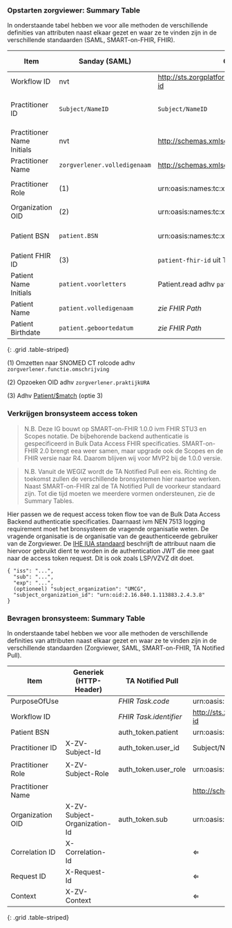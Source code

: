 ### Opstarten zorgviewer: Summary Table

In onderstaande tabel hebben we voor alle methoden de verschillende definities van attributen naast elkaar gezet en waar ze te vinden zijn in de verschillende standaarden (SAML, SMART-on-FHIR, FHIR).

| Item | Sanday (SAML) | Chipsoft Zorgplaform (SAML) | VIPLive (SAML) | Epic (SMART-on-FHIR) | Example | FHIR Path |
|--|--|--|--|--|--| --|
| Workflow ID | nvt | http://sts.zorgplatform.online/ws/claims/2017/07/workflow/workflow-id | nvt | nvt | `a84f5229-c804-4627-8b80-489ae3ed6a51` | nvt |
| Practitioner ID | `Subject/NameID` | `Subject/NameID` | `Subject/NameID` | Practitioner read adhv `token.practitioner` / *zie FHIR Path* | `177578` | Practitioner.identifier |
| Practitioner Name Initials | nvt | http://schemas.xmlsoap.org/ws/2005/05/identity/claims/name | `professional.initials` | *zie FHIR Path* | `L.` | Practitioner.name.given[extension=IN] |
| Practitioner Name | `zorgverlener.volledigenaam` | http://schemas.xmlsoap.org/ws/2005/05/identity/claims/name | `professional.family_name` | ^^ / *zie FHIR Path* | `Arts` | Practitioner.name.family |
| Practitioner Role | (1) | urn:oasis:names:tc:xacml:2.0:subject:role | urn:oasis:names:tc:xacml:2.0:subject:role | PractitionerRole read adhv `token.practitioner` | `code=62247001 display=huisarts system=SNOMED CT` | PractitionerRole.code[system=sct] n.b. via [ConceptMap-epic-rolcode](ConceptMap-epic-rolcode.html) |
| Organization OID | (2) | urn:oasis:names:tc:xspa:1.0:subject:organization-id | `organization-id` | *zie FHIR Path* | `2.16.840.1.113883.2.4.3.8` | Practitioner.meta[extension=source] |
| Patient BSN | `patient.BSN` | urn:oasis:names:tc:xacml:1.0:resource:resource-id | `client.bsn` | Patient read adhv token.patient / *zie FHIR Path* | `999911120` | Patient.identifier[system=bsn] |
| Patient FHIR ID | (3) | `patient-fhir-id` uit Task.reference read adhv `workflow-id` |  | `token.patient` | `9819C39260647B5DE61609CDF1FA1C` | Patient.id |
| Patient Name Initials | `patient.voorletters` | Patient.read adhv `patient-fhir-id` / *zie FHIR Path* | `client.initials` | *zie FHIR Path* | `J.` | Patient.name.given[extension=IN] |
| Patient Name | `patient.volledigenaam` | *zie FHIR Path* | `client.family_name` | *zie FHIR Path* | `Fictief` | Patient.name.family |
| Patient Birthdate | `patient.geboortedatum` | *zie FHIR Path* | `client.birthdate` | *zie FHIR Path* | `19700101` | Patient.birthDate |
{: .grid .table-striped}

(1) Omzetten naar SNOMED CT rolcode adhv `zorgverlener.functie.omschrijving`

(2) Opzoeken OID adhv `zorgverlener.praktijkURA`

(3) Adhv [Patient/$match](StructureDefinition-Patient.html#requests) (optie 3)

### Verkrijgen bronsysteem access token

<blockquote class="stu-note" markdown="1">
N.B. Deze IG bouwt op SMART-on-FHIR 1.0.0 ivm FHIR STU3 en Scopes notatie. De bijbehorende backend authenticatie is gespecificeerd in Bulk Data Access FHIR specificaties. SMART-on-FHIR 2.0 brengt eea weer samen, maar upgrade ook de Scopes en de FHIR versie naar R4. Daarom blijven wij voor MVP2 bij de 1.0.0 versie.
</blockquote>

<blockquote class="stu-note" markdown="1">
N.B. Vanuit de WEGIZ wordt de TA Notified Pull een eis. Richting de toekomst zullen de verschillende bronsystemen hier naartoe werken.
Naast SMART-on-FHIR zal de TA Notified Pull de voorkeur standaard zijn. Tot die tijd moeten we meerdere vormen ondersteunen, zie de Summary Tables. 
</blockquote>

Hier passen we de request access token flow toe van de Bulk Data Access Backend authenticatie specificaties.
Daarnaast ivm NEN 7513 logging requirement moet het bronsysteem de vragende organisatie weten. De vragende organisatie is de organisatie van de geauthenticeerde gebruiker van de Zorgviewer. De [IHE IUA standaard](https://profiles.ihe.net/ITI/IUA/) beschrijft de attribuut naam die hiervoor gebruikt dient te worden in de authentication JWT die mee gaat naar de access token request. Dit is ook zoals LSP/VZVZ dit doet.
```
{ "iss": "...",
  "sub": "...",
  "exp": "...",
  (optioneel) "subject_organization": "UMCG",
  "subject_organization_id": "urn:oid:2.16.840.1.113883.2.4.3.8" 
}
```

### Bevragen bronsysteem: Summary Table

In onderstaande tabel hebben we voor alle methoden de verschillende definities van attributen naast elkaar gezet en waar ze te vinden zijn in de verschillende standaarden (Zorgviewer, SAML, SMART-on-FHIR, TA Notified Pull).

| Item | Generiek (HTTP-Header) | **TA Notified Pull** | Chipsoft Zorgplaform (SAML) | VIPLive (SAML) | Epic (SMART-on-FHIR) | Value | FHIR Path |
|--|--|--|--|--|--|--|--|
| PurposeOfUse |   | *FHIR Task.code* | urn:oasis:names:tc:xspa:1.0:subject:purposeofuse | nvt | nvt | `TREATMENT` | nvt |
| Workflow ID |   | *FHIR Task.identifier* | http://sts.zorgplatform.online/ws/claims/2017/07/workflow/workflow-id | nvt | nvt | `a84f5229-c804-4627-8b80-489ae3ed6a51` | nvt |
| Patient BSN |   | auth_token.patient | urn:oasis:names:tc:xacml:1.0:resource:resource-id | client.bsn | auth_token.patient | `999911120` | Patient.identifier[system=BSN] |
| Practitioner ID | X-ZV-Subject-Id | auth_token.user_id | Subject/NameID | Subject/NameID | auth_token.subject_id en HTTP-Header AORTA-ID usr | `177578` | Practitioner.identifier |
| Practitioner Role | X-ZV-Subject-Role | auth_token.user_role | urn:oasis:names:tc:xacml:2.0:subject:role | urn:oasis:names:tc:xacml:2.0:subject:role | auth_token.subject_role en HTTP-Header AORTA-ID rol | `code=62247001 display=huisarts system=SNOMED CT` | Practitioner.qualification[system=sct] |
| Practitioner Name |   |   | http://schemas.xmlsoap.org/ws/2005/05/identity/claims/name | professional.initials + professional.family_name | auth_token.subject_name | `L. Arts` | Practitioner.name |
| Organization OID | X-ZV-Subject-Organization-Id | auth_token.sub | urn:oasis:names:tc:xspa:1.0:subject:organization-id | urn:oasis:names:tc:xspa:1.0:subject:organization-id | auth_token.subject_organization_id en HTTP-Header AORTA-ID org | `2.16.528.1.1007.3.3.15123` | Practitioner.meta[extension=source] |
| Correlation ID | X-Correlation-Id |   | &#8656; | &#8656; | HTTP-Header AORTA-ID cid | [NaN0-1D-12](https://zelark.github.io/nano-id-cc/) `H54f_8b9d6bC` | nvt |
| Request ID | X-Request-Id |   | &#8656; | &#8656; | HTTP-Header AORTA-ID rid | [NaN0-1D-12](https://zelark.github.io/nano-id-cc/) `1b9d6bCd-bBf` | nvt |
| Context | X-ZV-Context |   | &#8656; | &#8656; | &#8656; | zie boven |   |
{: .grid .table-striped}
